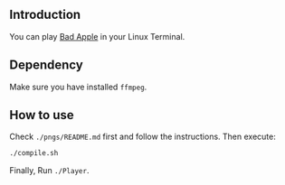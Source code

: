 ## Introduction
You can play [Bad Apple](https://www.youtube.com/watch?v=FtutLA63Cp8&pp=ygUJYmFkIGFwcGxl) in your Linux Terminal.

## Dependency

Make sure you have installed `ffmpeg`.

## How to use

Check `./pngs/README.md` first and follow the instructions. Then execute:
```bash
./compile.sh
```
Finally, Run `./Player`.
